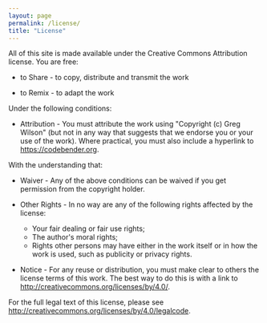 ```yaml
---
layout: page
permalink: /license/
title: "License"
---
```


All of this site is made available under the Creative Commons
Attribution license. You are free:

*  to Share - to copy, distribute and transmit the work

*  to Remix - to adapt the work

Under the following conditions:

* Attribution - You must attribute the work using "Copyright (c)
  Greg Wilson" (but not in any way that suggests that we
  endorse you or your use of the work).  Where practical, you must
  also include a hyperlink to https://codebender.org.

With the understanding that:

* Waiver - Any of the above conditions can be waived if you get
  permission from the copyright holder.

* Other Rights - In no way are any of the following rights affected by
  the license:
  * Your fair dealing or fair use rights;
  * The author's moral rights;
  * Rights other persons may have either in the work itself or in how
    the work is used, such as publicity or privacy rights.

* Notice - For any reuse or distribution, you must make clear to
  others the license terms of this work. The best way to do this is
  with a link to http://creativecommons.org/licenses/by/4.0/.

For the full legal text of this license, please see
http://creativecommons.org/licenses/by/4.0/legalcode.
